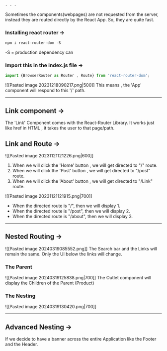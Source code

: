 	- - -
Sometimes the components(webpages) are not requested from the server, instead they are routed directly by the React App. So, they are quite fast.
### Installing react router ->
```javascript
npm i react-router-dom -S
```
-S = production dependency  can 

### Import this in the index.js file ->
```javascript
import {BrowserRouter as Router , Route} from 'react-router-dom';
```

![[Pasted image 20231218090217.png|500]]
This means , the 'App' component will respond to this '/' path.
- - -
## Link component ->

The 'Link' Component comes with the React-Router Library. 
It works just like href in HTML , it takes the user to that page/path.

## Link and Route ->

![[Pasted image 20231121121226.png|600]]

1. When we will click the 'Home' button , we will get directed to "/" route.
2. When we will click the 'Post' button , we will get directed to "/post" route.
3. When we will click the 'About' button , we will get directed to "/Link" route.


![[Pasted image 20231121121915.png|700]]
-  When the directed route is "/", then we will display 1.
-  When the directed route is "/post", then we will display 2.
- When the directed route is "/about", then we will display 3.
- - -

## Nested Routing ->
![[Pasted image 20240319085552.png]]
The Search bar and the Links will remain the same.
Only the UI below the links will change.

### The Parent 
![[Pasted image 20240319125838.png|700]]
The Outlet component will display the Children of the Parent (Product)

### The Nesting
![[Pasted image 20240319130420.png|700]]

- - - 

## Advanced Nesting ->

If we decide to have a banner across the entire Application like the Footer and the Header.